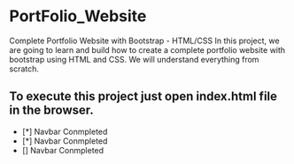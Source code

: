 # PortFolio_Website
Complete Portfolio Website with Bootstrap - HTML/CSS In this project, we are going to learn and build how to create a complete portfolio website with bootstrap using HTML and CSS. We will understand everything from scratch. 

## To execute this project just open index.html file in the browser.

- [*] Navbar Conmpleted
- [*] Navbar Conmpleted
- [] Navbar Conmpleted
